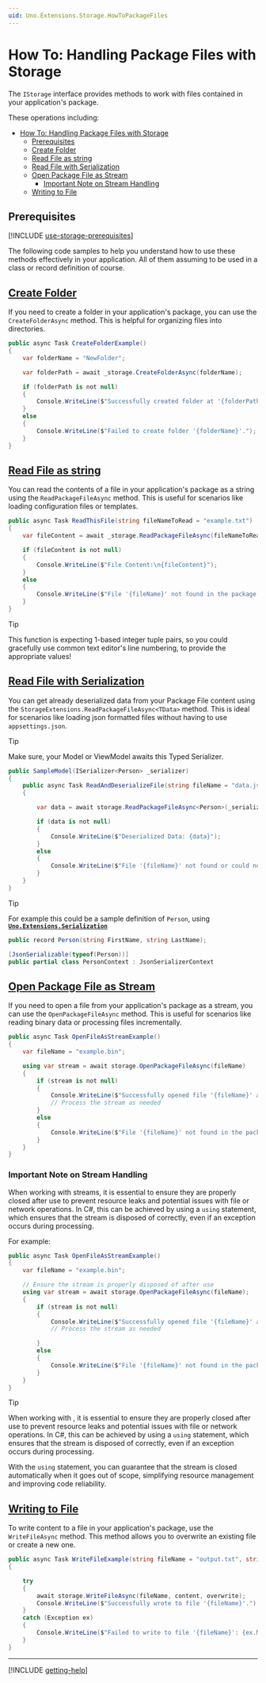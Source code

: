 ```yaml
---
uid: Uno.Extensions.Storage.HowToPackageFiles
---
```


# How To: Handling Package Files with Storage

The `IStorage` interface provides methods to work with files contained in your application's package.

These operations including:

- [How To: Handling Package Files with Storage](#how-to-handling-package-files-with-storage)
  - [Prerequisites](#prerequisites)
  - [Create Folder](#create-folder)
  - [Read File as string](#read-file-as-string)
  - [Read File with Serialization](#read-file-with-serialization)
  - [Open Package File as Stream](#open-package-file-as-stream)
    - [Important Note on Stream Handling](#important-note-on-stream-handling)
  - [Writing to File](#writing-to-file)

## Prerequisites

[!INCLUDE [use-storage-prerequisites](./includes/use-storage-prerequisites.md)]

The following code samples to help you understand how to use these methods effectively in your application. All of them assuming to be used in a class or record definition of course.

## [Create Folder](#tab/create-folder)

If you need to create a folder in your application's package, you can use the `CreateFolderAsync` method. This is helpful for organizing files into directories.

```csharp
public async Task CreateFolderExample()
{
    var folderName = "NewFolder";

    var folderPath = await _storage.CreateFolderAsync(folderName);

    if (folderPath is not null)
    {
        Console.WriteLine($"Successfully created folder at '{folderPath}'.");
    }
    else
    {
        Console.WriteLine($"Failed to create folder '{folderName}'.");
    }
}
```

## [Read File as string](#tab/read-file-as-string)

You can read the contents of a file in your application's package as a string using the `ReadPackageFileAsync` method. This is useful for scenarios like loading configuration files or templates.

```csharp
public async Task ReadThisFile(string fileNameToRead = "example.txt")
{
    var fileContent = await _storage.ReadPackageFileAsync(fileNameToRead);

    if (fileContent is not null)
    {
        Console.WriteLine($"File Content:\n{fileContent}");
    }
    else
    {
        Console.WriteLine($"File '{fileName}' not found in the package.");
    }
}
```

<!-- TODO: Uncomment this if PR #2734 has been merged https://github.com/unoplatform/uno.extensions/pull/2734

## [Reading specified Lines from Package File](#tab/reading-specified-lines-from-package-file)

You can also read just selected lines from a file, which is particularly useful for processing large unstructured text files, but you might only need certain lines of it, which can but not have to be in one Block of Lines.

```csharp
public async Task ReadSpecificLinesExample()
{
    var fileName = "example.txt";
    var lineRanges = new List<(int Start, int End)> // this could any type fitting as IEnumerable<(int,int)> since this function does not manipulate the provided Values.
    {
        (0, 5), // Read lines 0 to 5
        (10, 15) // Read lines 10 to 15
    };

    var selectedLines = await storage.ReadLinesFromPackageFileAsync(fileName, lineRanges);

    if (selectedLines is not null)
    {
        Console.WriteLine(line);
    }
    else
    {
        Console.WriteLine($"File '{fileName}' not found or empty.");
    }
}
``` -->

> [!TIP]
> This function is expecting 1-based integer tuple pairs, so you could gracefully use common text editor's line numbering, to provide the appropriate values!

## [Read File with Serialization](#tab/read-file-with-Serialization)

You can get already deserialized data from your Package File content using the `StorageExtensions.ReadPackageFileAsync<TData>` method. This is ideal for scenarios like loading json formatted files without having to use `appsettings.json`.

> [!TIP]
> Make sure, your Model or ViewModel awaits this Typed Serializer.

```csharp
public SampleModel(ISerializer<Person> _serializer)
{
    public async Task ReadAndDeserializeFile(string fileName = "data.json")
    {

        var data = await storage.ReadPackageFileAsync<Person>(_serializer, fileName);

        if (data is not null)
        {
            Console.WriteLine($"Deserialized Data: {data}");
        }
        else
        {
            Console.WriteLine($"File '{fileName}' not found or could not be deserialized.");
        }
    }
}
```

> [!TIP]
> For example this could be a sample definition of `Person`, using [**`Uno.Extensions.Serialization`**](xref:Uno.Extensions.Serialization.Overview)
>
> ```csharp
> public record Person(string FirstName, string LastName);
>
> [JsonSerializable(typeof(Person))]
> public partial class PersonContext : JsonSerializerContext
> ```

## [Open Package File as Stream](#tab/open-package-file-as-stream)

If you need to open a file from your application's package as a stream, you can use the `OpenPackageFileAsync` method. This is useful for scenarios like reading binary data or processing files incrementally.

```csharp
public async Task OpenFileAsStreamExample()
{
    var fileName = "example.bin";

    using var stream = await storage.OpenPackageFileAsync(fileName)
    {
        if (stream is not null)
        {
            Console.WriteLine($"Successfully opened file '{fileName}' as a stream.");
            // Process the stream as needed
        }
        else
        {
            Console.WriteLine($"File '{fileName}' not found in the package.");
        }
    }
}
```

<!-- TODO: The following part would be best to put into a Alert Box or use some html and css formatting, to highlight the importance. Alert Markdown having problems with intended contained codeblocks like here. -->

### Important Note on Stream Handling

When working with streams, it is essential to ensure they are properly closed after use to prevent resource leaks and potential issues with file or network operations. In C#, this can be achieved by using a `using` statement, which ensures that the stream is disposed of correctly, even if an exception occurs during processing.

For example:

```csharp
public async Task OpenFileAsStreamExample()
{
    var fileName = "example.bin";

    // Ensure the stream is properly disposed of after use
    using var stream = await storage.OpenPackageFileAsync(fileName);
    {
        if (stream is not null)
        {
            Console.WriteLine($"Successfully opened file '{fileName}' as a stream.");
            // Process the stream as needed

        }
        else
        {
            Console.WriteLine($"File '{fileName}' not found in the package.");
        }
    }
}
```

> [!TIP]
> When working with <see cref="Stream"/>, it is essential to ensure they are properly closed after use to prevent resource leaks and potential issues with file or network operations. In C#, this can be achieved by using a `using` statement, which ensures that the stream is disposed of correctly, even if an exception occurs during processing.
>
> With the `using` statement, you can guarantee that the stream is closed automatically when it goes out of scope, simplifying resource management and improving code reliability.

## [Writing to File](#tab/write-to-file)

To write content to a file in your application's package, use the `WriteFileAsync` method. This method allows you to overwrite an existing file or create a new one.

```csharp
public async Task WriteFileExample(string fileName = "output.txt", string toBeWrittenContent = "Hello, Uno Platform!", bool shouldOverwrite = false)
{

    try
    {
        await storage.WriteFileAsync(fileName, content, overwrite);
        Console.WriteLine($"Successfully wrote to file '{fileName}'.");
    }
    catch (Exception ex)
    {
        Console.WriteLine($"Failed to write to file '{fileName}': {ex.Message}");
    }
}
```

---

[!INCLUDE [getting-help](../includes/getting-help.md)]
